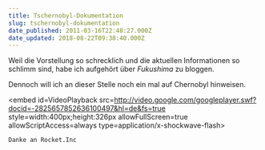 ```yaml
---
title: Tschernobyl-Dokumentation
slug: tschernobyl-dokumentation
date_published: 2011-03-16T22:48:27.000Z
date_updated: 2018-08-22T09:38:40.000Z
---
```


Weil die Vorstellung so schrecklich und die aktuellen Informationen so schlimm sind, habe ich aufgehört über *Fukushima* zu bloggen.

Dennoch will ich an dieser Stelle noch ein mal auf Chernobyl hinweisen.

<embed id=VideoPlayback src=http://video.google.com/googleplayer.swf?docid=-2825657852636100497&hl=de&fs=true style=width:400px;height:326px allowFullScreen=true allowScriptAccess=always type=application/x-shockwave-flash> 

`Danke an Rocket.Inc`
